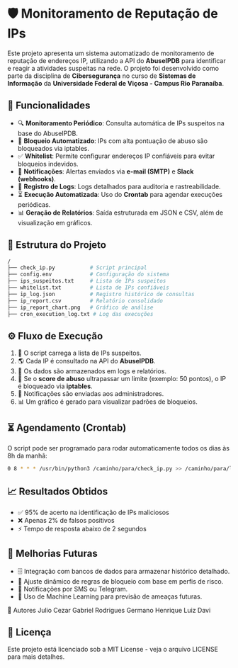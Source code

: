 # 🛡️ Monitoramento de Reputação de IPs

Este projeto apresenta um sistema automatizado de monitoramento de reputação de endereços IP, utilizando a API do **AbuseIPDB** para identificar e reagir a atividades suspeitas na rede. O projeto foi desenvolvido como parte da disciplina de **Cibersegurança** no curso de **Sistemas de Informação** da **Universidade Federal de Viçosa - Campus Rio Paranaíba**.

## 🚀 Funcionalidades
- 🔍 **Monitoramento Periódico**: Consulta automática de IPs suspeitos na base do AbuseIPDB.
- 🚫 **Bloqueio Automatizado**: IPs com alta pontuação de abuso são bloqueados via iptables.
- ✅ **Whitelist**: Permite configurar endereços IP confiáveis para evitar bloqueios indevidos.
- 📩 **Notificações**: Alertas enviados via **e-mail (SMTP)** e **Slack (webhooks)**.
- 📜 **Registro de Logs**: Logs detalhados para auditoria e rastreabilidade.
- ⏳ **Execução Automatizada**: Uso do **Crontab** para agendar execuções periódicas.
- 📊 **Geração de Relatórios**: Saída estruturada em JSON e CSV, além de visualização em gráficos.

## 📂 Estrutura do Projeto
```bash
/
├── check_ip.py           # Script principal
├── config.env            # Configuração do sistema
├── ips_suspeitos.txt     # Lista de IPs suspeitos
├── whitelist.txt         # Lista de IPs confiáveis
├── ip_log.json           # Registro histórico de consultas
├── ip_report.csv         # Relatório consolidado
├── ip_report_chart.png   # Gráfico de análise
├── cron_execution_log.txt # Log das execuções
```

## ⚙️ Fluxo de Execução
1. 📜 O script carrega a lista de IPs suspeitos.
2. 🌎 Cada IP é consultado na API do **AbuseIPDB**.
3. 📝 Os dados são armazenados em logs e relatórios.
4. 🚫 Se o **score de abuso** ultrapassar um limite (exemplo: 50 pontos), o IP é bloqueado via **iptables**.
5. 📢 Notificações são enviadas aos administradores.
6. 📊 Um gráfico é gerado para visualizar padrões de bloqueios.

## ⏳ Agendamento (Crontab)
O script pode ser programado para rodar automaticamente todos os dias às 8h da manhã:
```bash
0 8 * * * /usr/bin/python3 /caminho/para/check_ip.py >> /caminho/para/logs.txt 2>&1
```

## 📈 Resultados Obtidos
- ✅ 95% de acerto na identificação de IPs maliciosos
- ❌ Apenas 2% de falsos positivos
- ⚡ Tempo de resposta abaixo de 2 segundos

## 🔮 Melhorias Futuras
- 🗄️ Integração com bancos de dados para armazenar histórico detalhado.
- 🔧 Ajuste dinâmico de regras de bloqueio com base em perfis de risco.
- 📲 Notificações por SMS ou Telegram.
- 🤖 Uso de Machine Learning para previsão de ameaças futuras.

👥 Autores
Julio Cezar
Gabriel Rodrigues
Germano Henrique
Luiz Davi

## 📜 Licença

Este projeto está licenciado sob a MIT License - veja o arquivo LICENSE para mais detalhes.

